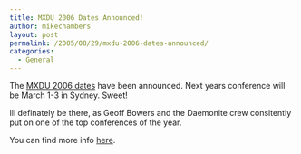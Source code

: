 ```yaml
---
title: MXDU 2006 Dates Announced!
author: mikechambers
layout: post
permalink: /2005/08/29/mxdu-2006-dates-announced/
categories:
  - General
---
```



The [MXDU 2006 dates][1] have been announced. Next years conference will be March 1-3 in Sydney. Sweet!

Ill definately be there, as Geoff Bowers and the Daemonite crew consitently put on one of the top conferences of the year.

You can find more info [here][1].

 [1]: http://blog.daemon.com.au/archives/000322.html